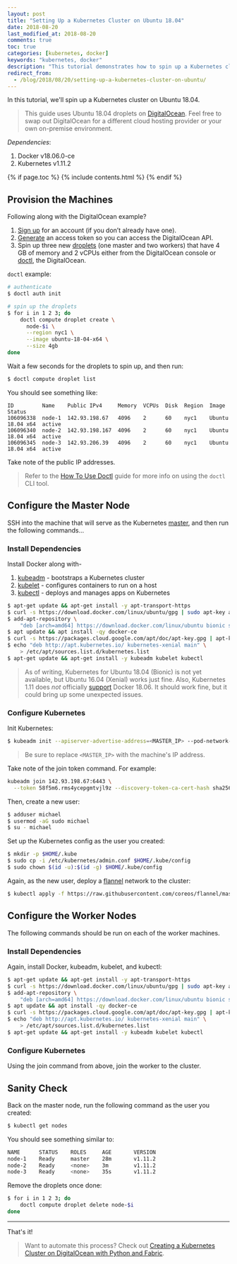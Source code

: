 ```yaml
---
layout: post
title: "Setting Up a Kubernetes Cluster on Ubuntu 18.04"
date: 2018-08-20
last_modified_at: 2018-08-20
comments: true
toc: true
categories: [kubernetes, docker]
keywords: "kubernetes, docker"
description: "This tutorial demonstrates how to spin up a Kubernetes cluster on Ubuntu 18.04."
redirect_from:
  - /blog/2018/08/20/setting-up-a-kubernetes-cluster-on-ubuntu/
---
```


In this tutorial, we'll spin up a Kubernetes cluster on Ubuntu 18.04.

> This guide uses Ubuntu 18.04 droplets on [DigitalOcean](https://m.do.co/c/d8f211a4b4c2). Feel free to swap out DigitalOcean for a different cloud hosting provider or your own on-premise environment.

*Dependencies*:

1. Docker v18.06.0-ce
1. Kubernetes v1.11.2

{% if page.toc %}
{% include contents.html %}
{% endif %}

## Provision the Machines

Following along with the DigitalOcean example?

1. [Sign up](https://m.do.co/c/d8f211a4b4c2) for an account (if you don’t already have one).
1. [Generate](https://www.digitalocean.com/community/tutorials/how-to-use-the-digitalocean-api-v2) an access token so you can access the DigitalOcean API.
1. Spin up three new [droplets](https://www.digitalocean.com/pricing/) (one master and two workers) that have 4 GB of memory and 2 vCPUs either from the DigitalOcean console or [doctl](https://github.com/digitalocean/doctl), the DigitalOcean.

`doctl` example:

```sh
# authenticate
$ doctl auth init

# spin up the droplets
$ for i in 1 2 3; do
    doctl compute droplet create \
      node-$i \
      --region nyc1 \
      --image ubuntu-18-04-x64 \
      --size 4gb
done
```

Wait a few seconds for the droplets to spin up, and then run:

```sh
$ doctl compute droplet list
```

You should see something like:

```
ID         Name    Public IPv4     Memory  VCPUs  Disk  Region  Image             Status
106096338  node-1  142.93.198.67   4096    2      60    nyc1    Ubuntu 18.04 x64  active
106096340  node-2  142.93.198.167  4096    2      60    nyc1    Ubuntu 18.04 x64  active
106096345  node-3  142.93.206.39   4096    2      60    nyc1    Ubuntu 18.04 x64  active
```

Take note of the public IP addresses.

> Refer to the [How To Use Doctl](https://www.digitalocean.com/community/tutorials/how-to-use-doctl-the-official-digitalocean-command-line-client) guide for more info on using the `doctl` CLI tool.

## Configure the Master Node

SSH into the machine that will serve as the Kubernetes [master](https://kubernetes.io/docs/concepts/overview/components/#master-components), and then run the following commands...

### Install Dependencies

Install Docker along with-

1. [kubeadm](https://kubernetes.io/docs/setup/independent/create-cluster-kubeadm/) - bootstraps a Kubernetes cluster
1. [kubelet](https://kubernetes.io/docs/reference/generated/kubelet/) - configures containers to run on a host
1. [kubectl](https://kubernetes.io/docs/tasks/tools/install-kubectl/) - deploys and manages apps on Kubernetes

```sh
$ apt-get update && apt-get install -y apt-transport-https
$ curl -s https://download.docker.com/linux/ubuntu/gpg | sudo apt-key add -
$ add-apt-repository \
    "deb [arch=amd64] https://download.docker.com/linux/ubuntu bionic stable"
$ apt update && apt install -qy docker-ce
$ curl -s https://packages.cloud.google.com/apt/doc/apt-key.gpg | apt-key add -
$ echo "deb http://apt.kubernetes.io/ kubernetes-xenial main" \
    > /etc/apt/sources.list.d/kubernetes.list
$ apt-get update && apt-get install -y kubeadm kubelet kubectl
```

> As of writing, Kubernetes for Ubuntu 18.04 (Bionic) is not yet available, but Ubuntu 16.04 (Xenial) works just fine. Also, Kubernetes 1.11 does *not* officially [support](https://github.com/kubernetes/kubernetes/blob/master/CHANGELOG/CHANGELOG-1.11.md#external-dependencies) Docker 18.06. It should work fine, but it could bring up some unexpected issues.

### Configure Kubernetes

Init Kubernetes:

```sh
$ kubeadm init --apiserver-advertise-address=<MASTER_IP> --pod-network-cidr=192.168.1.0/16
```

> Be sure to replace `<MASTER_IP>` with the machine's IP address.

Take note of the join token command. For example:

```sh
kubeadm join 142.93.198.67:6443 \
  --token 58f5m6.rms4ycepgmtvjl9z --discovery-token-ca-cert-hash sha256:<hash>
```

Then, create a new user:

```sh
$ adduser michael
$ usermod -aG sudo michael
$ su - michael
```

Set up the Kubernetes config as the user you created:

```sh
$ mkdir -p $HOME/.kube
$ sudo cp -i /etc/kubernetes/admin.conf $HOME/.kube/config
$ sudo chown $(id -u):$(id -g) $HOME/.kube/config
```

Again, as the new user, deploy a [flannel](https://github.com/coreos/flannel) network to the cluster:

```sh
$ kubectl apply -f https://raw.githubusercontent.com/coreos/flannel/master/Documentation/kube-flannel.yml
```

## Configure the Worker Nodes

The following commands should be run on each of the worker machines.

### Install Dependencies

Again, install Docker, kubeadm, kubelet, and kubectl:

```sh
$ apt-get update && apt-get install -y apt-transport-https
$ curl -s https://download.docker.com/linux/ubuntu/gpg | sudo apt-key add -
$ add-apt-repository \
    "deb [arch=amd64] https://download.docker.com/linux/ubuntu bionic stable"
$ apt update && apt install -qy docker-ce
$ curl -s https://packages.cloud.google.com/apt/doc/apt-key.gpg | apt-key add -
$ echo "deb http://apt.kubernetes.io/ kubernetes-xenial main" \
    > /etc/apt/sources.list.d/kubernetes.list
$ apt-get update && apt-get install -y kubeadm kubelet kubectl
```

### Configure Kubernetes

Using the join command from above, join the worker to the cluster.

## Sanity Check

Back on the master node, run the following command as the user you created:

```sh
$ kubectl get nodes
```

You should see something similar to:

```sh
NAME      STATUS    ROLES     AGE       VERSION
node-1    Ready     master    28m       v1.11.2
node-2    Ready     <none>    3m        v1.11.2
node-3    Ready     <none>    35s       v1.11.2
```

Remove the droplets once done:

```sh
$ for i in 1 2 3; do
    doctl compute droplet delete node-$i
done
```

<hr>

That's it!

> Want to automate this process? Check out [Creating a Kubernetes Cluster on DigitalOcean with Python and Fabric](https://testdriven.io/creating-a-kubernetes-cluster-on-digitalocean).
